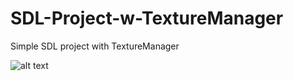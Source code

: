 # SDL-Project-w-TextureManager
Simple SDL project with TextureManager

![alt text](https://media.discordapp.net/attachments/1162004307424575568/1171617360260644964/lol.png?ex=655d54b2&is=654adfb2&hm=9dacacb602b0053c39c01f10c123be3fe8173f57d93f41e6ef3227420a181608&=&width=809&height=418)
